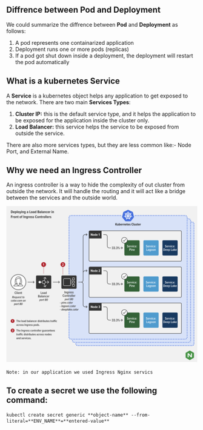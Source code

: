 ## Diffrence between Pod and Deployment

We could summarize the diffrence between **Pod** and **Deployment** as follows:

1. A pod represents one containarized application
1. Deployment runs one or more pods (replicas)
1. If a pod got shut down inside a deployment, the deployment will restart the pod automatically

## What is a kubernetes Service

A **Service** is a kubernetes object helps any application to get exposed to the network.
There are two main **Services Types**:

1. **Cluster IP:** this is the default service type, and it helps the application to be exposed for the application inside the cluster only.
1. **Load Balancer:** this service helps the service to be exposed from outside the service.

There are also more services types, but they are less common like:- Node Port, and External Name.

## Why we need an Ingress Controller

An ingress controller is a way to hide the complexity of out cluster from outside the network. It will handle the routing and it will act like a bridge between the services and the outside world.

![ingress controller](./ingress%20controller.png)

``
Note: in our application we used Ingress Nginx servics
``

## To create a secret we use the following command:

    kubectl create secret generic **object-name** --from-literal=**ENV_NAME**=**entered-value**
